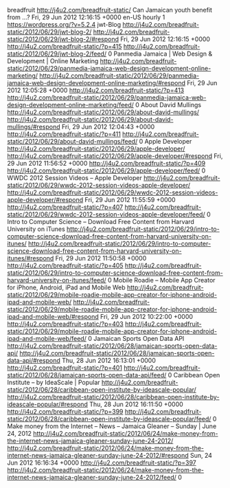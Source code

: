 breadfruit http://j4u2.com/breadfruit-static/ Can Jamaican youth benefit from ...? Fri, 29 Jun 2012 12:16:15 +0000 en-US  hourly   1  https://wordpress.org/?v=5.2.4  jwt-Blog http://j4u2.com/breadfruit-static/2012/06/29/jwt-blog-2/ http://j4u2.com/breadfruit-static/2012/06/29/jwt-blog-2/#respond Fri, 29 Jun 2012 12:16:15 +0000   http://j4u2.com/breadfruit-static/?p=415  http://j4u2.com/breadfruit-static/2012/06/29/jwt-blog-2/feed/ 0   Panmedia Jamaica | Web Design & Development | Online Marketing http://j4u2.com/breadfruit-static/2012/06/29/panmedia-jamaica-web-design-development-online-marketing/ http://j4u2.com/breadfruit-static/2012/06/29/panmedia-jamaica-web-design-development-online-marketing/#respond Fri, 29 Jun 2012 12:05:28 +0000   http://j4u2.com/breadfruit-static/?p=413  http://j4u2.com/breadfruit-static/2012/06/29/panmedia-jamaica-web-design-development-online-marketing/feed/ 0   About David Mullings http://j4u2.com/breadfruit-static/2012/06/29/about-david-mullings/ http://j4u2.com/breadfruit-static/2012/06/29/about-david-mullings/#respond Fri, 29 Jun 2012 12:04:43 +0000   http://j4u2.com/breadfruit-static/?p=411  http://j4u2.com/breadfruit-static/2012/06/29/about-david-mullings/feed/ 0   Apple Developer http://j4u2.com/breadfruit-static/2012/06/29/apple-developer/ http://j4u2.com/breadfruit-static/2012/06/29/apple-developer/#respond Fri, 29 Jun 2012 11:56:52 +0000   http://j4u2.com/breadfruit-static/?p=409  http://j4u2.com/breadfruit-static/2012/06/29/apple-developer/feed/ 0   WWDC 2012 Session Videos – Apple Developer http://j4u2.com/breadfruit-static/2012/06/29/wwdc-2012-session-videos-apple-developer/ http://j4u2.com/breadfruit-static/2012/06/29/wwdc-2012-session-videos-apple-developer/#respond Fri, 29 Jun 2012 11:55:59 +0000   http://j4u2.com/breadfruit-static/?p=407  http://j4u2.com/breadfruit-static/2012/06/29/wwdc-2012-session-videos-apple-developer/feed/ 0   Intro to Computer Science – Download Free Content from Harvard University on iTunes http://j4u2.com/breadfruit-static/2012/06/29/intro-to-computer-science-download-free-content-from-harvard-university-on-itunes/ http://j4u2.com/breadfruit-static/2012/06/29/intro-to-computer-science-download-free-content-from-harvard-university-on-itunes/#respond Fri, 29 Jun 2012 11:50:58 +0000   http://j4u2.com/breadfruit-static/?p=405  http://j4u2.com/breadfruit-static/2012/06/29/intro-to-computer-science-download-free-content-from-harvard-university-on-itunes/feed/ 0   Mobile Roadie – Mobile App Creator for iPhone, Android, iPad and Mobile Web http://j4u2.com/breadfruit-static/2012/06/29/mobile-roadie-mobile-app-creator-for-iphone-android-ipad-and-mobile-web/ http://j4u2.com/breadfruit-static/2012/06/29/mobile-roadie-mobile-app-creator-for-iphone-android-ipad-and-mobile-web/#respond Fri, 29 Jun 2012 10:22:00 +0000   http://j4u2.com/breadfruit-static/?p=403  http://j4u2.com/breadfruit-static/2012/06/29/mobile-roadie-mobile-app-creator-for-iphone-android-ipad-and-mobile-web/feed/ 0   Jamaican Sports Open Data API http://j4u2.com/breadfruit-static/2012/06/28/jamaican-sports-open-data-api/ http://j4u2.com/breadfruit-static/2012/06/28/jamaican-sports-open-data-api/#respond Thu, 28 Jun 2012 16:13:01 +0000   http://j4u2.com/breadfruit-static/?p=401  http://j4u2.com/breadfruit-static/2012/06/28/jamaican-sports-open-data-api/feed/ 0   Caribbean Open Institute – by IdeaScale | Popular http://j4u2.com/breadfruit-static/2012/06/28/caribbean-open-institute-by-ideascale-popular/ http://j4u2.com/breadfruit-static/2012/06/28/caribbean-open-institute-by-ideascale-popular/#respond Thu, 28 Jun 2012 16:11:50 +0000   http://j4u2.com/breadfruit-static/?p=399  http://j4u2.com/breadfruit-static/2012/06/28/caribbean-open-institute-by-ideascale-popular/feed/ 0   Make money from the Internet – News – Jamaica Gleaner – Sunday | June 24, 2012 http://j4u2.com/breadfruit-static/2012/06/24/make-money-from-the-internet-news-jamaica-gleaner-sunday-june-24-2012/ http://j4u2.com/breadfruit-static/2012/06/24/make-money-from-the-internet-news-jamaica-gleaner-sunday-june-24-2012/#respond Sun, 24 Jun 2012 16:16:34 +0000   http://j4u2.com/breadfruit-static/?p=397  http://j4u2.com/breadfruit-static/2012/06/24/make-money-from-the-internet-news-jamaica-gleaner-sunday-june-24-2012/feed/ 0